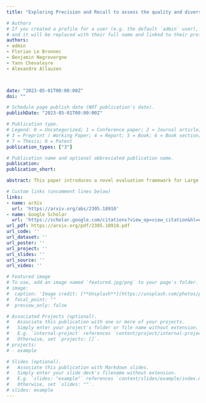 ```yaml
---
title: "Exploring Precision and Recall to assess the quality and diversity of LLMs"

# Authors
# If you created a profile for a user (e.g. the default `admin` user), write the username (folder name) here 
# and it will be replaced with their full name and linked to their profile.
authors:
- admin
- Florian Le Bronnec 
- Benjamin Negrevergne
- Yann Chevaleyre
- Alexandre Allauzen



date: "2023-05-01T00:00:00Z"
doi: ""

# Schedule page publish date (NOT publication's date).
publishDate: "2023-05-01T00:00:00Z"

# Publication type.
# Legend: 0 = Uncategorized; 1 = Conference paper; 2 = Journal article;
# 3 = Preprint / Working Paper; 4 = Report; 5 = Book; 6 = Book section;
# 7 = Thesis; 8 = Patent
publication_types: ["3"]

# Publication name and optional abbreviated publication name.
publication: 
publication_short:

abstract: This paper introduces a novel evaluation framework for Large Language Models (LLMs) such as Llama-2 and Mistral, focusing on the adaptation of Precision and Recall metrics from image generation to text generation. This approach allows for a nuanced assessment of the quality and diversity of generated text without the need for aligned corpora. By conducting a comprehensive evaluation of state-of-the-art language models, the study reveals significant insights into their performance on open-ended generation tasks, which are not adequately captured by traditional benchmarks. The findings highlight a trade-off between the quality and diversity of generated samples, particularly when models are fine-tuned with human feedback. This work extends the toolkit for distribution-based NLP evaluation, offering insights into the practical capabilities and challenges faced by current LLMs in generating diverse and high-quality text.

# Custom links (uncomment lines below)
links:
- name: arXiv
  url: 'https://arxiv.org/abs/2305.18910'
- name: Google Scholar
  url: 'https://scholar.google.com/citations?view_op=view_citation&hl=en&user=l_e0zo8AAAAJ&citation_for_view=l_e0zo8AAAAJ:9yKSN-GCB0IC'
url_pdf: https://arxiv.org/pdf/2305.18910.pdf
url_code: ''
url_dataset: ''
url_poster: ''
url_project: ''
url_slides: ''
url_source: ''
url_video: ''

# Featured image
# To use, add an image named `featured.jpg/png` to your page's folder. 
# image:
#  caption: 'Image credit: [**Unsplash**](https://unsplash.com/photos/pLCdAaMFLTE)'
#  focal_point: ""
#  preview_only: false

# Associated Projects (optional).
#   Associate this publication with one or more of your projects.
#   Simply enter your project's folder or file name without extension.
#   E.g. `internal-project` references `content/project/internal-project/index.md`.
#   Otherwise, set `projects: []`.
# projects:
# - example

# Slides (optional).
#   Associate this publication with Markdown slides.
#   Simply enter your slide deck's filename without extension.
#   E.g. `slides: "example"` references `content/slides/example/index.md`.
#   Otherwise, set `slides: ""`.
# slides: example
---
```

